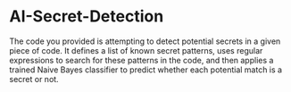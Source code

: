 # AI-Secret-Detection

The code you provided is attempting to detect potential secrets in a given piece of code. It defines a list of known secret patterns, uses regular expressions to search for these patterns in the code, and then applies a trained Naive Bayes classifier to predict whether each potential match is a secret or not.
